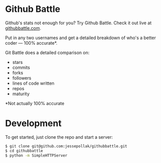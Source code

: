 Github Battle
============

Github's stats not enough for you? Try Github Battle. Check it out live at [githubbattle.com](githubbattle.com).

Put in any two usernames and get a detailed breakdown of who's a better coder — 100% accurate*.

Git Battle does a detailed comparison on:

* stars
* commits
* forks
* followers
* lines of code written
* repos
* maturity

*Not actually 100% accurate

# Development

To get started, just clone the repo and start a server:

```bash
$ git clone git@github.com:jessepollak/githubbattle.git
$ cd githubbattle
$ python -m SimpleHTTPServer
```
